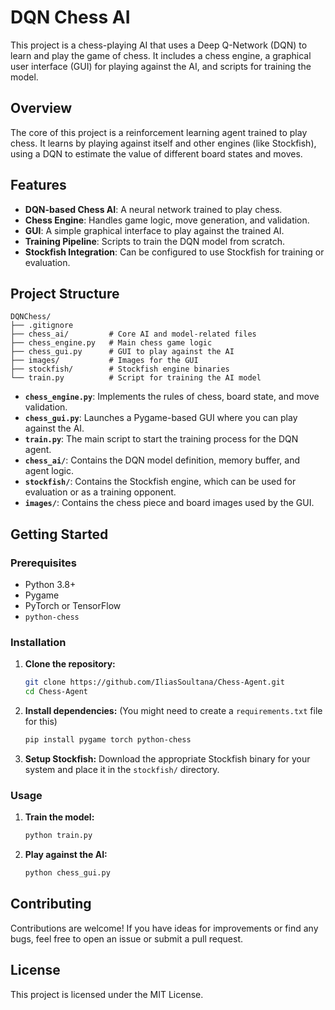 # DQN Chess AI

This project is a chess-playing AI that uses a Deep Q-Network (DQN) to learn and play the game of chess. It includes a chess engine, a graphical user interface (GUI) for playing against the AI, and scripts for training the model.

## Overview

The core of this project is a reinforcement learning agent trained to play chess. It learns by playing against itself and other engines (like Stockfish), using a DQN to estimate the value of different board states and moves.

## Features

- **DQN-based Chess AI**: A neural network trained to play chess.
- **Chess Engine**: Handles game logic, move generation, and validation.
- **GUI**: A simple graphical interface to play against the trained AI.
- **Training Pipeline**: Scripts to train the DQN model from scratch.
- **Stockfish Integration**: Can be configured to use Stockfish for training or evaluation.

## Project Structure

```
DQNChess/
├── .gitignore
├── chess_ai/         # Core AI and model-related files
├── chess_engine.py   # Main chess game logic
├── chess_gui.py      # GUI to play against the AI
├── images/           # Images for the GUI
├── stockfish/        # Stockfish engine binaries
└── train.py          # Script for training the AI model
```

- **`chess_engine.py`**: Implements the rules of chess, board state, and move validation.
- **`chess_gui.py`**: Launches a Pygame-based GUI where you can play against the AI.
- **`train.py`**: The main script to start the training process for the DQN agent.
- **`chess_ai/`**: Contains the DQN model definition, memory buffer, and agent logic.
- **`stockfish/`**: Contains the Stockfish engine, which can be used for evaluation or as a training opponent.
- **`images/`**: Contains the chess piece and board images used by the GUI.

## Getting Started

### Prerequisites

- Python 3.8+
- Pygame
- PyTorch or TensorFlow
- `python-chess`

### Installation

1.  **Clone the repository:**
    ```bash
    git clone https://github.com/IliasSoultana/Chess-Agent.git
    cd Chess-Agent
    ```

2.  **Install dependencies:**
    (You might need to create a `requirements.txt` file for this)
    ```bash
    pip install pygame torch python-chess
    ```

3.  **Setup Stockfish:**
    Download the appropriate Stockfish binary for your system and place it in the `stockfish/` directory.

### Usage

1.  **Train the model:**
    ```bash
    python train.py
    ```

2.  **Play against the AI:**
    ```bash
    python chess_gui.py
    ```

## Contributing

Contributions are welcome! If you have ideas for improvements or find any bugs, feel free to open an issue or submit a pull request.

## License

This project is licensed under the MIT License.
